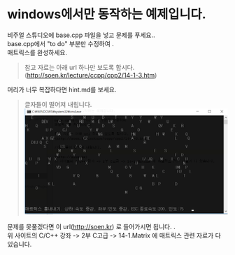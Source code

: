 # windows에서만 동작하는 예제입니다.
비주얼 스튜디오에 base.cpp 파일을 넣고 문제를 푸세요..<br>
base.cpp에서   "to do" 부분만 수정하여 .<br>
매트릭스를 완성하세요.

>참고 자료는 아래 url 하나만 보도록 합시다.<br>
>(http://soen.kr/lecture/ccpp/cpp2/14-1-3.htm)

머리가 너무 복잡하다면 hint.md를 보세요.
>글자들이 떨어져 내립니다.
![예제_사진](./img/img.PNG)


문제를 못풀겠다면 이 url(http://soen.kr) 로 들어가시면 됩니다. .<br>
위 사이트의 C/C++ 강좌 -> 2부 C고급 -> 14-1.Matrix 에 매트릭스 관련 자료가 다 있습니다.
